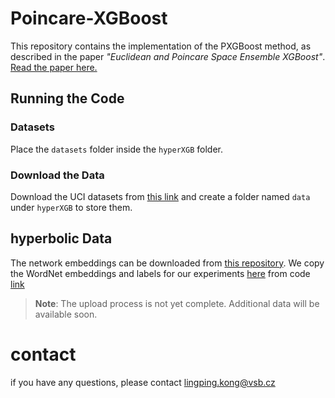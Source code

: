 # Poincare-XGBoost

This repository contains the implementation of the PXGBoost method, as described in the paper *"Euclidean and Poincare Space Ensemble XGBoost"*.
[Read the paper here.](https://www.sciencedirect.com/science/article/pii/S1566253524005244?dgcid=coauthor)

## Running the Code

### Datasets
Place the `datasets` folder inside the `hyperXGB` folder.

### Download the Data
Download the UCI datasets from [this link](https://github.com/lingping-fuzzy/UCI-data-correct-split) and create a folder named `data` under `hyperXGB` to store them.

## hyperbolic Data

The network embeddings can be downloaded from [this repository](https://github.com/hhcho/hyplinear). We copy the WordNet embeddings and labels for our experiments [here](https://drive.google.com/drive/folders/14Mmp_jGmLu5jkKpvv_vIR7K-e0Pdl8BV?usp=sharing) from code [link](https://github.com/LarsDoorenbos/HoroRF/tree/main)

> **Note**: The upload process is not yet complete. Additional data will be available soon.




# contact
if you have any questions, please contact
lingping.kong@vsb.cz
